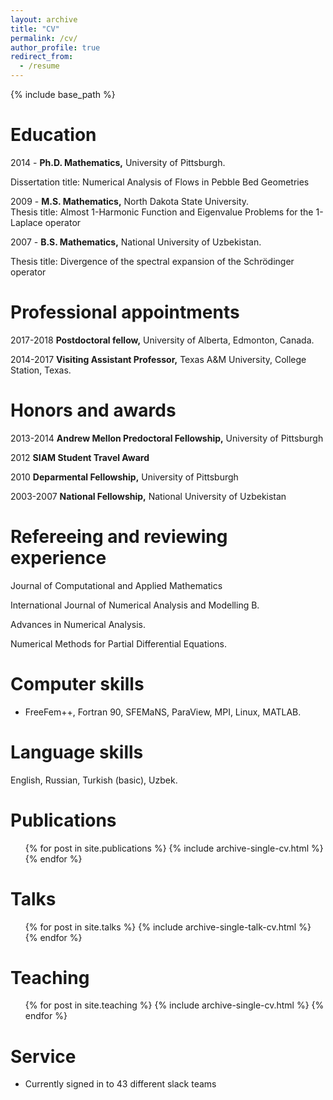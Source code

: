 ```yaml
---
layout: archive
title: "CV"
permalink: /cv/
author_profile: true
redirect_from:
  - /resume
---
```


{% include base_path %}

Education
======
2014 - **Ph.D. Mathematics,** University of Pittsburgh.

Dissertation title: Numerical Analysis of Flows in Pebble Bed Geometries

2009 - **M.S. Mathematics,** North Dakota State University.  
Thesis title: Almost 1-Harmonic Function and Eigenvalue Problems for the 1-Laplace operator

2007 - **B.S. Mathematics,** National University of Uzbekistan.

Thesis title: Divergence of the spectral expansion of the Schrödinger operator




Professional appointments
======
2017-2018 **Postdoctoral fellow,** University of Alberta, Edmonton, Canada.

2014-2017 **Visiting Assistant Professor,** Texas A&M University, College Station, Texas.




Honors and awards
======

2013-2014 **Andrew Mellon Predoctoral Fellowship,** University of Pittsburgh

2012 **SIAM Student Travel Award**

2010 **Deparmental Fellowship,** University of Pittsburgh

2003-2007 **National Fellowship,** National University of Uzbekistan




Refereeing and reviewing experience
======

Journal of Computational and Applied Mathematics

International Journal of Numerical Analysis and Modelling B.

Advances in Numerical Analysis.

Numerical Methods for Partial Differential Equations.




Computer skills
======

* FreeFem++, Fortran 90, SFEMaNS, ParaView, MPI, Linux, MATLAB.




Language skills
======
English, Russian, Turkish (basic), Uzbek.




Publications
======
  <ul>{% for post in site.publications %}
    {% include archive-single-cv.html %}
  {% endfor %}</ul>
  
  
  
Talks
======
  <ul>{% for post in site.talks %}
    {% include archive-single-talk-cv.html %}
  {% endfor %}</ul>
  
  
  
  
Teaching
======
  <ul>{% for post in site.teaching %}
    {% include archive-single-cv.html %}
  {% endfor %}</ul>
  
  
  
  
Service 
======
* Currently signed in to 43 different slack teams
